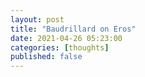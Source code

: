 ```yaml
---
layout: post
title: "Baudrillard on Eros"
date: 2021-04-26 05:23:00
categories: [thoughts]
published: false
---
```


